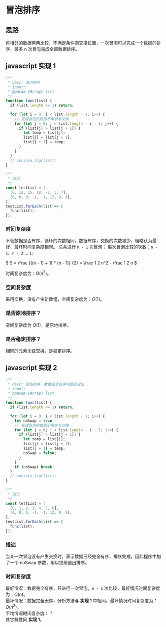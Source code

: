# 冒泡排序

## 思路  
将相邻的数据两两比较，不满足条件则交换位置，一次冒泡可以完成一个数据的排序，最多 n 次冒泡完成全部数据排序。

## javascript 实现 1
```js
/**
 * desc: 冒泡排序
 * input:
 * @param {Array} list
 */
function func(list) {
  if (list.length <= 1) return;

  for (let i = 0; i < list.length - 1; i++) {
    // 完成冒泡的数据不再参与交换
    for (let j = 0; j < list.length - i - 1; j++) {
      if (list[j] > list[j + 1]) {
        let temp = list[j];
        list[j] = list[j + 1];
        list[j + 1] = temp;
      }
    }
  }
  // console.log(list);
}

/**
 * 测试
 */
const testList = [
  [0, 12, 15, 18, -2, 3, 7],
  [0, 0, 0, -1, -1, 12, 9, 9],
];
testList.forEach(list => {
  func(list);
});
```

### 时间复杂度
不管数据是否有序，循环的次数相同。数据有序，交换的次数减少，粗略认为最好、最坏时间复杂度相同。
总共进行 `n - 1` 次冒泡；
每次冒泡比较的次数：`n - 1`、`n - 2` ... `1`;

$ S = \frac {((n - 1) + 1) * (n - 1)} {2} = \frac 1 2 n^2 - \frac 1 2 n $

时间复杂度为：$O(n^2)$。

### 空间复杂度
采用交换，没有产生新数组，空间复杂度为：$O(1)$。

### 是否原地排序？
空间复杂度为 $O(1)$，是原地排序。

### 是否稳定排序？
相同的元素未做交换，是稳定排序。


## javascript 实现 2
```js
/**
 * desc: 冒泡排序，数据完全有序时提前退出
 * input:
 * @param {Array} list
 */
function func(list) {
  if (list.length <= 1) return;

  for (let i = 0; i < list.length - 1; i++) {
    let noSwap = true;
    // 完成冒泡的数据不再参与交换
    for (let j = 0; j < list.length - i - 1; j++) {
      if (list[j] > list[j + 1]) {
        let temp = list[j];
        list[j] = list[j + 1];
        list[j + 1] = temp;
        noSwap = false;
      }
    }
    if (noSwap) break;
  }
  // console.log(list);
}

/**
 * 测试
 */
const testList = [
  [0, 1, 2, 3, 4, 5, 6],
  [0, 0, 0, -1, -1, 12, 9, 9],
];
testList.forEach(list => {
  func(list);
});
```
### 描述
当某一次冒泡没有产生交换时，表示数据已经完全有序，排序完成，因此程序中加了一个 noSwap 参数，用以提前退出排序。

### 时间复杂度
最好情况：数据完全有序，只进行一次冒泡，`n - 1` 次比较，最好情况时间复杂度为：$O(n)$。  
最坏情况：数据完全无序，分析方法与 **实现 1** 中相同，最坏情况时间复杂度为：$O(n^2)$。  
平均情况时间复杂度：？  
其它特性同 **实现 1**。


